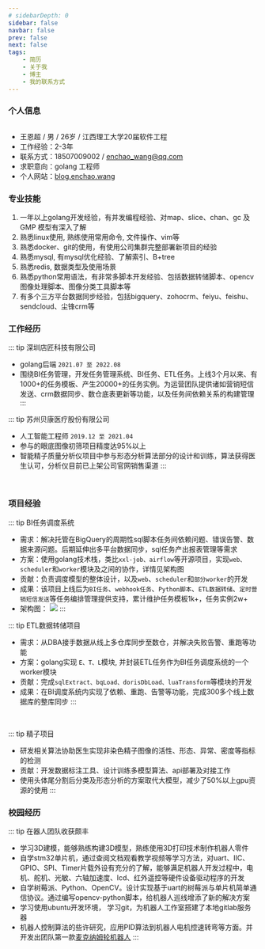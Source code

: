 ```yaml
---
# sidebarDepth: 0
sidebar: false
navbar: false
prev: false
next: false
tags:
    - 简历
    - 关于我
    - 博主
    - 我的联系方式
---
```


###
### 个人信息
<div style="width: 100%; height:0">
<img src="https://sprintln-1256351233.cos.ap-shanghai.myqcloud.com/img/my-profile-picture.jpg" style="width: 16%;position:relative;left: 83%; top:10px"/>
</div>

- 王恩超 / 男 / 26岁 / 江西理工大学20届软件工程
- 工作经验：2-3年 
- 联系方式：18507009002 / enchao_wang@qq.com
- 求职意向：golang 工程师
- 个人网站：[blog.enchao.wang](http://blog.enchao.wang)

### 专业技能

1. 一年以上golang开发经验，有并发编程经验、对map、slice、chan、gc 及 GMP 模型有深入了解
2. 熟悉linux使用, 熟练使用常用命令, 文件操作、vim等  
3. 熟悉docker、git的使用，有使用公司集群完整部署新项目的经验
4. 熟悉mysql, 有mysql优化经验、了解索引、B+tree
5. 熟悉redis, 数据类型及使用场景
6. 熟悉python常用语法，有非常多脚本开发经验、包括数据转储脚本、opencv图像处理脚本、图像分类工具脚本等
7. 有多个三方平台数据同步经验，包括bigquery、zohocrm、feiyu、feishu、sendcloud、尘锋crm等 


### 工作经历

::: tip 深圳店匠科技有限公司
- golang后端 `2021.07 至 2022.08`
- 围绕BI任务管理，开发任务管理系统、BI任务、ETL任务。上线3个月以来、有1000+的任务模板、产生20000+的任务实例。为运营团队提供诸如营销短信发送、crm数据同步、数仓底表更新等功能，以及任务间依赖关系的构建管理
:::

::: tip 苏州贝康医疗股份有限公司
- 人工智能工程师 `2019.12 至 2021.04`
- 参与的眼底图像初筛项目精度达95%以上
- 智能精子质量分析仪项目中参与形态分析算法部分的设计和训练，算法获得医生认可，分析仪目前已上架公司官网销售渠道
:::

<br/>

### 项目经验
::: tip BI任务调度系统
- 需求：解决托管在BigQuery的周期性sql脚本任务间依赖问题、错误告警、数据来源问题。后期延伸出多平台数据同步，sql任务产出报表管理等需求
- 方案：使用golang技术栈，类比`xxl-job、airflow`等开源项目，实现`web、scheduler`和`worker`模块及之间的协作，详情见架构图
- 贡献：负责调度模型的整体设计，以及`web`、`scheduler`和`部分worker`的开发
- 成果：该项目上线后为`BI任务`、`webhook任务`、`Python脚本`、`ETL数据转储`、`定时营销短信发送`等任务编排管理提供支持，累计维护任务模板1k+，任务实例2w+
- 架构图：
![](https://sprintln-1256351233.cos.ap-shanghai.myqcloud.com/img/flowbq.png)
:::

::: tip ETL数据转储项目
- 需求：从DBA接手数据从线上多仓库同步至数仓，并解决失败告警、重跑等功能
- 方案：golang实现 `E、T、L`模块, 并封装ETL任务作为BI任务调度系统的一个worker模块
- 贡献：完成`sqlExtract、bqLoad、dorisDbLoad、luaTransform`等模块的开发
- 成果：在BI调度系统内实现了依赖、重跑、告警等功能，完成300多个线上数据库的整库同步
:::

<br/>

::: tip 精子项目
- 研发相关算法协助医生实现非染色精子图像的活性、形态、异常、密度等指标的检测
- 贡献：开发数据标注工具、设计训练多模型算法、api部署及对接工作
- 使用头体尾分割后分类及形态分析的方案取代大模型，减少了50%以上gpu资源的使用
:::

### 校园经历

::: tip 在器人团队收获颇丰
- 学习3D建模，能够熟练构建3D模型，熟练使用3D打印技术制作机器人零件
- 自学stm32单片机，通过查阅文档观看教学视频等学习方法，对uart、IIC、GPIO、SPI、Timer片载外设有充分的了解，能够满足机器人开发过程中，电机、舵机、光敏、六轴加速度、lcd、红外遥控等硬件设备驱动程序的开发
- 自学树莓派、Python、OpenCV。设计实现基于uart的树莓派与单片机简单通信协议。通过编写opencv-python脚本，给机器人巡线增添了新的解决方案
- 学习使用ubuntu开发环境， 学习git，为机器人工作室搭建了本地gitlab服务器
- 机器人控制算法的些许研究，应用PID算法到机器人电机控速转弯等方面。并开发出团队第一款[麦克纳姆轮机器人](https://www.bilibili.com/video/BV1d5411a7Uu)
::: 
